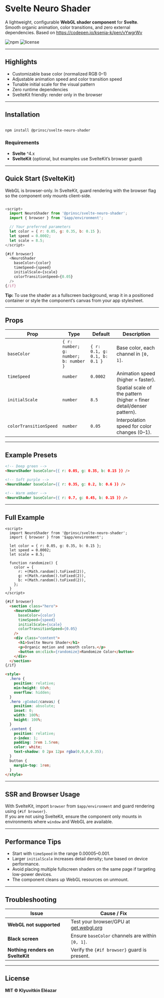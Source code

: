 # Svelte Neuro Shader

A lightweight, configurable **WebGL shader component** for **Svelte**.  
Smooth organic animation, color transitions, and zero external dependencies.
Based on https://codepen.io/ksenia-k/pen/vYwgrWv

![npm](https://img.shields.io/npm/v/@prinsc/svelte-neuro-shader)
![license](https://img.shields.io/npm/l/@prinsc/svelte-neuro-shader)

---

## Highlights

- Customizable base color (normalized RGB 0–1)  
- Adjustable animation speed and color transition speed  
- Tunable initial scale for the visual pattern  
- Zero runtime dependencies  
- SvelteKit friendly: render only in the browser  

---

## Installation

```bash

npm install @prinsc/svelte-neuro-shader
```
### Requirements

- **Svelte** ^4.x  
- **SvelteKit** (optional, but examples use SvelteKit’s browser guard)

---

## Quick Start (SvelteKit)

WebGL is browser-only. In SvelteKit, guard rendering with the browser flag so the component only mounts client-side.

```js

<script>
  import NeuroShader from '@prinsc/svelte-neuro-shader';
  import { browser } from '$app/environment';

  // Your preferred parameters
  let color = { r: 0.05, g: 0.35, b: 0.15 };
  let speed = 0.0002;
  let scale = 8.5;
</script>

{#if browser}
  <NeuroShader
    baseColor={color}
    timeSpeed={speed}
    initialScale={scale}
    colorTransitionSpeed={0.05}
  />
{/if}
```

**Tip:** To use the shader as a fullscreen background, wrap it in a positioned container or style the component’s canvas from your app stylesheet.

---

## Props

| Prop | Type | Default | Description |
|------|------|----------|-------------|
| `baseColor` | `{ r: number; g: number; b: number }` | `{ r: 0.1, g: 0.1, b: 0.1 }` | Base color, each channel in `[0, 1]`. |
| `timeSpeed` | `number` | `0.0002` | Animation speed (higher = faster). |
| `initialScale` | `number` | `8.5` | Spatial scale of the pattern (higher = finer detail/denser pattern). |
| `colorTransitionSpeed` | `number` | `0.05` | Interpolation speed for color changes (0–1). |

---

## Example Presets

```html
<!-- Deep green -->
<NeuroShader baseColor={{ r: 0.05, g: 0.35, b: 0.15 }} />

<!-- Soft purple -->
<NeuroShader baseColor={{ r: 0.35, g: 0.2, b: 0.6 }} />

<!-- Warm amber -->
<NeuroShader baseColor={{ r: 0.7, g: 0.45, b: 0.15 }} />
```

---

## Full Example

```JS
<script>
  import NeuroShader from '@prinsc/svelte-neuro-shader';
  import { browser } from '$app/environment';

  let color = { r: 0.05, g: 0.35, b: 0.15 };
  let speed = 0.0002;
  let scale = 8.5;

  function randomize() {
    color = {
      r: +(Math.random().toFixed(2)),
      g: +(Math.random().toFixed(2)),
      b: +(Math.random().toFixed(2)),
    };
  }
</script>
```
```HTML
{#if browser}
  <section class="hero">
    <NeuroShader
      baseColor={color}
      timeSpeed={speed}
      initialScale={scale}
      colorTransitionSpeed={0.05}
    />
    <div class="content">
      <h1>Svelte Neuro Shader</h1>
      <p>Organic motion and smooth colors.</p>
      <button on:click={randomize}>Randomize Color</button>
    </div>
  </section>
{/if}

<style>
  .hero {
    position: relative;
    min-height: 60vh;
    overflow: hidden;
  }
  .hero :global(canvas) {
    position: absolute;
    inset: 0;
    width: 100%;
    height: 100%;
  }
  .content {
    position: relative;
    z-index: 1;
    padding: 3rem 1.5rem;
    color: white;
    text-shadow: 0 2px 12px rgba(0,0,0,0.35);
  }
  button {
    margin-top: 1rem;
  }
</style>
```
---

## SSR and Browser Usage

With SvelteKit, import `browser` from `$app/environment` and guard rendering using `{#if browser}`.  
If you are not using SvelteKit, ensure the component only mounts in environments where `window` and WebGL are available.

---

## Performance Tips

- Start with `timeSpeed` in the range 0.00005–0.001.  
- Larger `initialScale` increases detail density; tune based on device performance.  
- Avoid placing multiple fullscreen shaders on the same page if targeting low-power devices.  
- The component cleans up WebGL resources on unmount.

---

## Troubleshooting

| Issue | Cause / Fix |
|-------|--------------|
| **WebGL not supported** | Test your browser/GPU at [get.webgl.org](https://get.webgl.org) |
| **Black screen** | Ensure `baseColor` channels are within `[0, 1]`. |
| **Nothing renders on SvelteKit** | Verify the `{#if browser}` guard is present. |


---

## License

**MIT © Klyuvitkin Eléazar**
